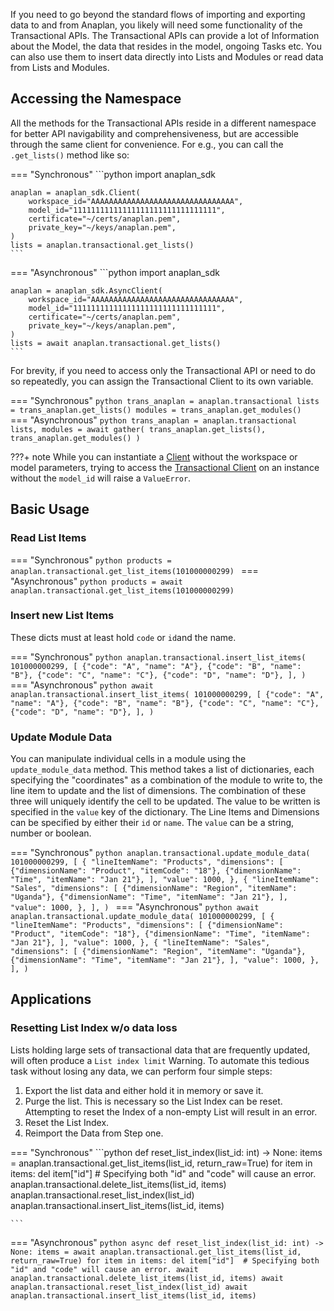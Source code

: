 If you need to go beyond the standard flows of importing and exporting data to and from Anaplan, you likely will need
some functionality of the Transactional APIs. The Transactional APIs can provide a lot of Information about the Model,
the data that resides in the model, ongoing Tasks etc. You can also use them to insert data directly into Lists and
Modules or read data from Lists and Modules.

## Accessing the Namespace

All the methods for the Transactional APIs reside in a different namespace for better API navigability and
comprehensiveness, but are accessible through the same client for convenience. For e.g., you can call
the `.get_lists()` method like so:

=== "Synchronous"
    ```python
    import anaplan_sdk
    
    anaplan = anaplan_sdk.Client(
        workspace_id="AAAAAAAAAAAAAAAAAAAAAAAAAAAAAAAA",
        model_id="11111111111111111111111111111111",
        certificate="~/certs/anaplan.pem",
        private_key="~/keys/anaplan.pem",
    )
    lists = anaplan.transactional.get_lists()
    ```
=== "Asynchronous"
    ```python
    import anaplan_sdk
    
    anaplan = anaplan_sdk.AsyncClient(
        workspace_id="AAAAAAAAAAAAAAAAAAAAAAAAAAAAAAAA",
        model_id="11111111111111111111111111111111",
        certificate="~/certs/anaplan.pem",
        private_key="~/keys/anaplan.pem",
    )
    lists = await anaplan.transactional.get_lists()
    ```

For brevity, if you need to access only the Transactional API or need to do so repeatedly, you can assign the
Transactional Client to its own variable.

=== "Synchronous"
    ```python
    trans_anaplan = anaplan.transactional
    lists = trans_anaplan.get_lists()
    modules = trans_anaplan.get_modules()
    ```
=== "Asynchronous"
    ```python
    trans_anaplan = anaplan.transactional
    lists, modules = await gather(
       trans_anaplan.get_lists(), trans_anaplan.get_modules()
    )
    ```

???+ note
    While you can instantiate a [Client](../api/sync/sync_client.md) without the workspace or model parameters, trying to access
    the [Transactional Client](../api/sync/sync_transactional_client.md) on an instance without the `model_id` will raise a `ValueError`.

## Basic Usage

### Read List Items

=== "Synchronous"
    ```python
    products = anaplan.transactional.get_list_items(101000000299)
    ```
=== "Asynchronous"
    ```python
    products = await anaplan.transactional.get_list_items(101000000299)
    ```

### Insert new List Items

These dicts must at least hold `code` or `id`and the name.

=== "Synchronous"
    ```python
    anaplan.transactional.insert_list_items(
        101000000299,
        [
            {"code": "A", "name": "A"},
            {"code": "B", "name": "B"},
            {"code": "C", "name": "C"},
            {"code": "D", "name": "D"},
        ],
    )
    ```
=== "Asynchronous"
    ```python
    await anaplan.transactional.insert_list_items(
        101000000299,
        [
            {"code": "A", "name": "A"},
            {"code": "B", "name": "B"},
            {"code": "C", "name": "C"},
            {"code": "D", "name": "D"},
        ],
    )
    ```

### Update Module Data

You can manipulate individual cells in a module using the `update_module_data` method. This method takes a list of
dictionaries, each specifying the "coordinates" as a combination of the module to write to, the line item to update and
the list of dimensions. The combination of these three will uniquely identify the cell to be updated. The value to be
written is specified in the `value` key of the dictionary. The Line Items and Dimensions can be specified by either
their `id` or `name`. The `value` can be a string, number or boolean.

=== "Synchronous"
    ```python
    anaplan.transactional.update_module_data(
        101000000299,
        [
            {
                "lineItemName": "Products",
                "dimensions": [
                    {"dimensionName": "Product", "itemCode": "18"},
                    {"dimensionName": "Time", "itemName": "Jan 21"},
                ],
                "value": 1000,
            },
            {
                "lineItemName": "Sales",
                "dimensions": [
                    {"dimensionName": "Region", "itemName": "Uganda"},
                    {"dimensionName": "Time", "itemName": "Jan 21"},
                ],
                "value": 1000,
            },
        ],
    )
    ```
=== "Asynchronous"
    ```python
    await anaplan.transactional.update_module_data(
        101000000299,
        [
            {
                "lineItemName": "Products",
                "dimensions": [
                    {"dimensionName": "Product", "itemCode": "18"},
                    {"dimensionName": "Time", "itemName": "Jan 21"},
                ],
                "value": 1000,
            },
            {
                "lineItemName": "Sales",
                "dimensions": [
                    {"dimensionName": "Region", "itemName": "Uganda"},
                    {"dimensionName": "Time", "itemName": "Jan 21"},
                ],
                "value": 1000,
            },
        ],
    )
    ```

## Applications

### Resetting List Index w/o data loss

Lists holding large sets of transactional data that are frequently updated, will often produce a `List index limit`
Warning. To automate this tedious task without losing any data, we can perform four simple steps:

1. Export the list data and either hold it in memory or save it.
2. Purge the list. This is necessary so the List Index can be reset. Attempting to reset the Index of a non-empty List
   will result in an error.
3. Reset the List Index.
4. Reimport the Data from Step one.

=== "Synchronous"
    ```python
    def reset_list_index(list_id: int) -> None:
        items = anaplan.transactional.get_list_items(list_id, return_raw=True)
        for item in items:
        del item["id"]  # Specifying both "id" and "code" will cause an error.
        anaplan.transactional.delete_list_items(list_id, items)
        anaplan.transactional.reset_list_index(list_id)
        anaplan.transactional.insert_list_items(list_id, items)

    ```
=== "Asynchronous"
    ```python
    async def reset_list_index(list_id: int) -> None:
        items = await anaplan.transactional.get_list_items(list_id, return_raw=True)
        for item in items:
        del item["id"]  # Specifying both "id" and "code" will cause an error.
        await anaplan.transactional.delete_list_items(list_id, items)
        await anaplan.transactional.reset_list_index(list_id)
        await anaplan.transactional.insert_list_items(list_id, items)
    ```
